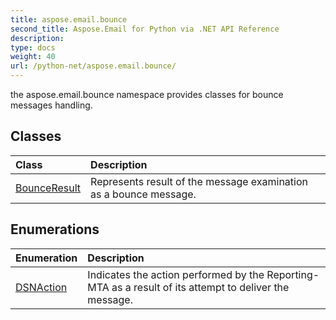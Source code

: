 ```yaml
---
title: aspose.email.bounce
second_title: Aspose.Email for Python via .NET API Reference
description: 
type: docs
weight: 40
url: /python-net/aspose.email.bounce/
---
```



the aspose.email.bounce namespace provides classes for bounce messages handling.

## Classes
| Class | Description |
| :- | :- |
|[BounceResult](/python-net/aspose.email.bounce/bounceresult/)|Represents result of the message examination as a bounce message.|
## Enumerations
| Enumeration | Description |
| :- | :- |
|[DSNAction](/python-net/aspose.email.bounce/dsnaction/)|Indicates the action performed by the Reporting-MTA as a result of its attempt to deliver the message.|
